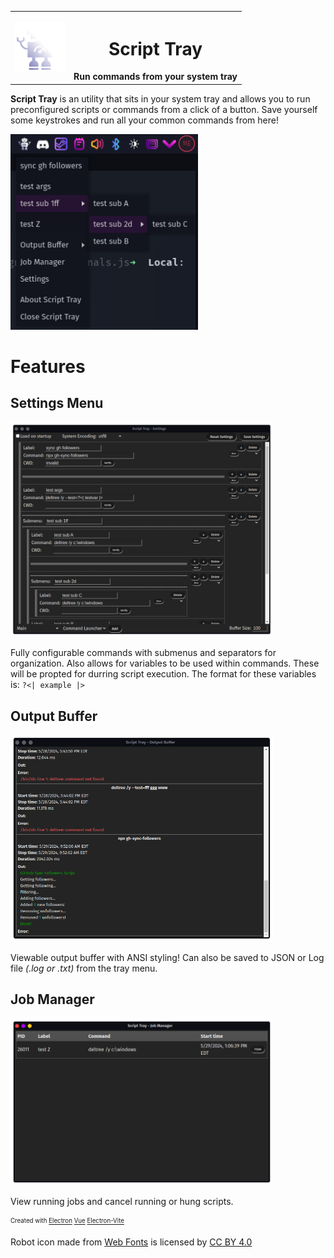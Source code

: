 <table align="center">
<tr>
  <td>
    <img src="./public/icon-512x512.png" width="80"/>
  </td>
  <th>
    <h1>Script Tray</h1>
    Run commands from your system tray
  </th>
</tr>
</table>

__Script Tray__ is an utility that sits in your system tray and allows you to run preconfigured scripts or commands from a click of a button.  Save yourself some keystrokes and run all your common commands from here!

<img src ="./.github/image/screenshot-traymenu.png" alt="Run commands directly from your system tray" width="300"/>

# Features

## Settings Menu

<img src ="./.github/image/screenshot-settings.png" alt="Customizable via in-app settings" width="420"/>

Fully configurable commands with submenus and separators for organization.  Also allows for variables to be used within commands.  These will be propted for durring script execution.  The format for these variables is:  `?<| example |>`

## Output Buffer

<img src ="./.github/image/screenshot-buffer.png" alt="View previously ran commands via an output buffer" width="420"/>

Viewable output buffer with ANSI styling!  Can also be saved to JSON or Log file *(.log or .txt)* from the tray menu.

## Job Manager

<img src ="./.github/image/screenshot-jobmgr.png" alt="View and manage currently running scripts via the job manager" width="420"/>

View running jobs and cancel running or hung scripts.

<sub><sup>
Created with [Electron](https://www.electronjs.org/) [Vue](https://vuejs.org/) [Electron-Vite](https://electron-vite.github.io/) 

Robot icon made from [Web Fonts](http://www.onlinewebfonts.com)
is licensed by [CC BY 4.0](https://creativecommons.org/licenses/by/4.0/)
</sup></sub>
